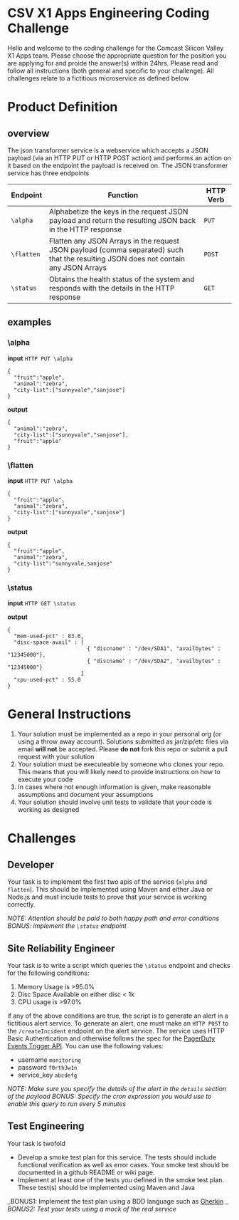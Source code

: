 # CSV X1 Apps Engineering Coding Challenge
Hello and welcome to the coding challenge for the Comcast Silicon Valley X1 Apps team.  Please choose the appropriate question for the position you are applying for and proide the answer(s) within 24hrs. Please read and follow all instructions (both general and specific to your challenge).  All challenges relate to a fictitious microservice as defined below

# Product Definition
## overview
The json transformer service is a webservice which accepts a JSON payload (via an HTTP PUT or HTTP POST action) and performs an action on it based on the endpoint the payload is received on.  The JSON transformer service has three endpoints

| Endpoint        | Function           | HTTP Verb  |
| ------------- |-------------| -----|
| `\alpha`     | Alphabetize the keys in the request JSON payload and return the resulting JSON back in the HTTP response | `PUT` |
| `\flatten`      | Flatten any JSON Arrays in the request JSON payload (comma separated) such that the resulting JSON does not contain any JSON Arrays        |   `POST` |
| `\status`      | Obtains the health status of the system and responds with the details in the HTTP response | `GET` |

## examples
### \alpha
**input**
`HTTP PUT \alpha`
```
{
  "fruit":"apple",
  "animal":"zebra",
  "city-list":["sunnyvale","sanjose"]
}
```
**output**
```
{
  "animal":"zebra",
  "city-list":["sunnyvale","sanjose"],
  "fruit":"apple"
}
```

### \flatten
**input**
`HTTP PUT \alpha`
```
{
  "fruit":"apple",
  "animal":"zebra",
  "city-list":["sunnyvale","sanjose"]
}
```
**output**
```
{
  "fruit":"apple",
  "animal":"zebra",
  "city-list":"sunnyvale,sanjose"
}
```

### \status
**input**
`HTTP GET \status`

**output**
```
{
  "mem-used-pct" : 83.6,
  "disc-space-avail" : [
                         { "discname" : "/dev/SDA1", "availbytes" : "12345000"},
                         { "discname" : "/dev/SDA2", "availbytes" : "12345000"}
                       ]
  "cpu-used-pct" : 55.0
}
```

# General Instructions
1. Your solution must be implemented as a repo in your personal org (or using a throw away account).  Solutions submitted as jar/zip/etc files via email **will not** be accepted.  Please **do not** fork this repo or submit a pull request with your solution
2. Your solution must be executeable by someone who clones your repo.  This means that you will likely need to provide instructions on how to execute your code
3. In cases where not enough information is given, make reasonable assumptions and document your assumptions
4. Your solution should involve unit tests to validate that your code is working as designed

# Challenges
## Developer
Your task is to implement the first two apis of the service (`alpha` and `flatten`).  This should be implemented using Maven and either Java or Node.js and must include tests to prove that your service is working correctly.  

_NOTE: Attention should be paid to both happy path and error conditions_
_BONUS: implement the `\status` endpoint_

## Site Reliability Engineer
Your task is to write a script which queries the `\status` endpoint and checks for the following conditions:

1. Memory Usage is >95.0%
2. Disc Space Available on either disc < 1k
3. CPU usage is >97.0%

if any of the above conditions are true, the script is to generate an alert in a fictitious alert service.  To generate an alert, one must make an `HTTP POST` to the `/createIncident` endpoint on the alert service.  The service uses HTTP Basic Authentication and otherwise follows the spec for the [PagerDuty Events Trigger API](https://v1.developer.pagerduty.com/documentation/integration/events/trigger).  You can use the following values:

* username `monitoring`
* password `f0rth3w1n`
* service_key `abcdefg`  

_NOTE: Make sure you specify the details of the alert in the `details` section of the payload_
_BONUS: Specify the cron expression you would use to enable this query to run every 5 minutes_

## Test Engineering
Your task is twofold

* Develop a smoke test plan for this service.  The tests should include functional verification as well as error cases.  Your smoke test should be documented in a github README or wiki page.  
* Implement at least one of the tests you defined in the smoke test plan.  These test(s) should be implemented using Maven and Java

_BONUS1: Implement the test plan using a BDD language such as [Gherkin](https://cucumber.io/docs/reference) _
_BONUS2: Test your tests using a mock of the real service_
